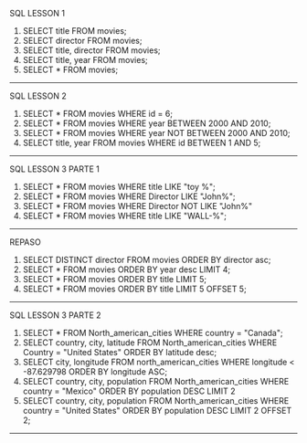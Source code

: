SQL LESSON 1
 1. SELECT title FROM movies;
 2. SELECT director FROM movies;
 3. SELECT title, director FROM movies;
 4. SELECT title, year FROM movies;
 5. SELECT * FROM movies;
----------------------------------------------
SQL LESSON 2
1.  SELECT * FROM movies WHERE id = 6;
2.  SELECT * FROM movies WHERE year BETWEEN 2000 AND 2010;
3.  SELECT * FROM movies WHERE year NOT BETWEEN 2000 AND 2010;
4.  SELECT title, year FROM movies WHERE id BETWEEN 1 AND 5;
-----------------------------------------------------------------------------------------------------
SQL LESSON 3 PARTE 1
1.  SELECT * FROM movies WHERE title LIKE "toy %";
2.  SELECT * FROM movies WHERE Director LIKE "John%";
3.  SELECT * FROM movies WHERE Director NOT LIKE "John%"
4.  SELECT * FROM movies WHERE title LIKE "WALL-%";
-----------------------------------------------------------------------------------------------------
REPASO

1.  SELECT DISTINCT director FROM movies ORDER BY director asc;
2.  SELECT * FROM movies ORDER BY year desc LIMIT 4;
3.  SELECT * FROM movies ORDER BY title LIMIT 5;
4.  SELECT * FROM movies ORDER BY title LIMIT 5 OFFSET 5;

-----------------------------------------------------------------------------------------------------
SQL LESSON 3 PARTE 2
1.  SELECT * FROM North_american_cities WHERE country = "Canada";
2.  SELECT country, city, latitude FROM North_american_cities WHERE Country = "United States" ORDER BY latitude desc;
3.  SELECT city, longitude FROM north_american_cities WHERE longitude < -87.629798 ORDER BY longitude ASC;
4.  SELECT country, city, population FROM North_american_cities WHERE country = "Mexico" ORDER BY population DESC LIMIT 2
5.  SELECT country, city, population FROM North_american_cities WHERE country = "United States" ORDER BY population DESC LIMIT 2 OFFSET 2;
----------------------------------------------------------------------------------------------------

